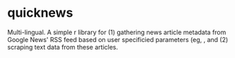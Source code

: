 # quicknews

Multi-lingual.
A simple r library for (1) gathering news article metadata from Google News' RSS feed based on user specificied parameters (eg, , and (2) scraping text data from these articles.
